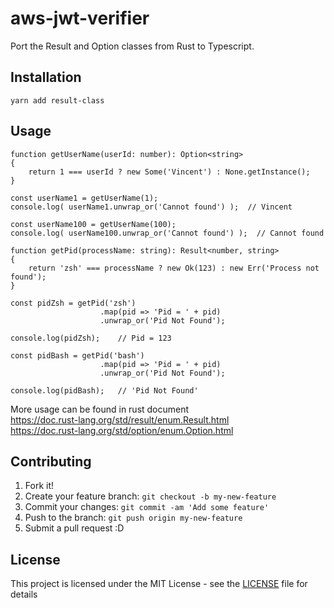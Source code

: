 # aws-jwt-verifier

Port the Result and Option classes from Rust to Typescript.

## Installation

```
yarn add result-class
```

## Usage

```
function getUserName(userId: number): Option<string>
{
    return 1 === userId ? new Some('Vincent') : None.getInstance();
}

const userName1 = getUserName(1);
console.log( userName1.unwrap_or('Cannot found') );  // Vincent

const userName100 = getUserName(100);
console.log( userName100.unwrap_or('Cannot found') );  // Cannot found
```

```
function getPid(processName: string): Result<number, string>
{
    return 'zsh' === processName ? new Ok(123) : new Err('Process not found');
}

const pidZsh = getPid('zsh')
                    .map(pid => 'Pid = ' + pid)
                    .unwrap_or('Pid Not Found');

console.log(pidZsh);    // Pid = 123

const pidBash = getPid('bash')
                    .map(pid => 'Pid = ' + pid)
                    .unwrap_or('Pid Not Found');

console.log(pidBash);   // 'Pid Not Found'
```

More usage can be found in rust document  
https://doc.rust-lang.org/std/result/enum.Result.html  
https://doc.rust-lang.org/std/option/enum.Option.html

## Contributing

1. Fork it!
2. Create your feature branch: `git checkout -b my-new-feature`
3. Commit your changes: `git commit -am 'Add some feature'`
4. Push to the branch: `git push origin my-new-feature`
5. Submit a pull request :D

## License

This project is licensed under the MIT License - see the [LICENSE](LICENSE) file for details
